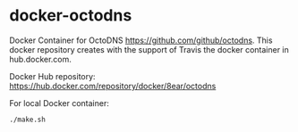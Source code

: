 # docker-octodns
Docker Container for OctoDNS https://github.com/github/octodns.
This docker repository creates with the support of Travis the docker container in hub.docker.com.

Docker Hub repository: https://hub.docker.com/repository/docker/8ear/octodns

For local Docker container:
```bash
./make.sh
```


